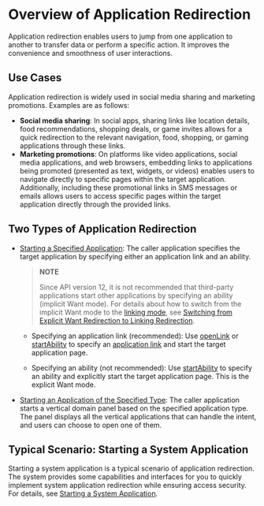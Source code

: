 # Overview of Application Redirection

Application redirection enables users to jump from one application to another to transfer data or perform a specific action. It improves the convenience and smoothness of user interactions.

## Use Cases
Application redirection is widely used in social media sharing and marketing promotions. Examples are as follows:

- **Social media sharing**: In social apps, sharing links like location details, food recommendations, shopping deals, or game invites allows for a quick redirection to the relevant navigation, food, shopping, or gaming applications through these links.
- **Marketing promotions**: On platforms like video applications, social media applications, and web browsers, embedding links to applications being promoted (presented as text, widgets, or videos) enables users to navigate directly to specific pages within the target application. Additionally, including these promotional links in SMS messages or emails allows users to access specific pages within the target application directly through the provided links.


## Two Types of Application Redirection


- [Starting a Specified Application](app-startup-overview.md): The caller application specifies the target application by specifying either an application link and an ability.

    > **NOTE**
    >
    > Since API version 12, it is not recommended that third-party applications start other applications by specifying an ability (implicit Want mode). For details about how to switch from the implicit Want mode to the [linking mode](app-startup-overview.md#application-links), see [Switching from Explicit Want Redirection to Linking Redirection](uiability-startup-adjust.md).

    - Specifying an application link (recommended): Use [openLink](../reference/apis-ability-kit/js-apis-inner-application-uiAbilityContext.md#openlink12) or [startAbility](../reference/apis-ability-kit/js-apis-inner-application-uiAbilityContext.md#startability) to specify an [application link](app-startup-overview.md#application-links) and start the target application page.

    - Specifying an ability (not recommended): Use [startAbility](../reference/apis-ability-kit/js-apis-inner-application-uiAbilityContext.md#startability) to specify an ability and explicitly start the target application page. This is the explicit Want mode.


- [Starting an Application of the Specified Type](start-intent-panel.md): The caller application starts a vertical domain panel based on the specified application type. The panel displays all the vertical applications that can handle the intent, and users can choose to open one of them.


## Typical Scenario: Starting a System Application

Starting a system application is a typical scenario of application redirection. The system provides some capabilities and interfaces for you to quickly implement system application redirection while ensuring access security. For details, see [Starting a System Application](system-app-startup.md).
